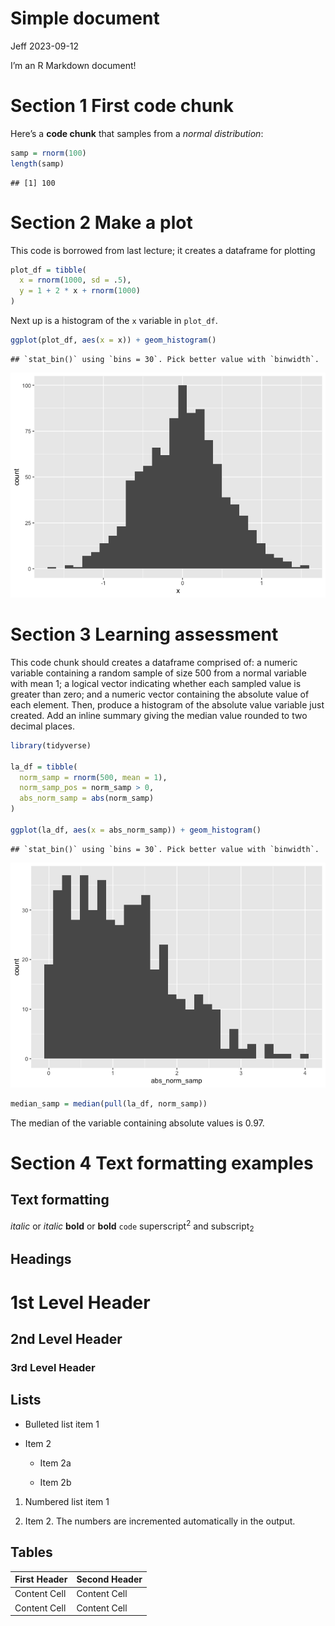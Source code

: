 Simple document
================
Jeff
2023-09-12

I’m an R Markdown document!

# Section 1 First code chunk

Here’s a **code chunk** that samples from a *normal distribution*:

``` r
samp = rnorm(100)
length(samp)
```

    ## [1] 100

# Section 2 Make a plot

This code is borrowed from last lecture; it creates a dataframe for
plotting

``` r
plot_df = tibble(
  x = rnorm(1000, sd = .5),
  y = 1 + 2 * x + rnorm(1000)
)
```

Next up is a histogram of the `x` variable in `plot_df`.

``` r
ggplot(plot_df, aes(x = x)) + geom_histogram()
```

    ## `stat_bin()` using `bins = 30`. Pick better value with `binwidth`.

![](template_files/figure-gfm/unnamed-chunk-4-1.png)<!-- -->

# Section 3 Learning assessment

This code chunk should creates a dataframe comprised of: a numeric
variable containing a random sample of size 500 from a normal variable
with mean 1; a logical vector indicating whether each sampled value is
greater than zero; and a numeric vector containing the absolute value of
each element. Then, produce a histogram of the absolute value variable
just created. Add an inline summary giving the median value rounded to
two decimal places.

``` r
library(tidyverse)

la_df = tibble(
  norm_samp = rnorm(500, mean = 1),
  norm_samp_pos = norm_samp > 0,
  abs_norm_samp = abs(norm_samp)
)

ggplot(la_df, aes(x = abs_norm_samp)) + geom_histogram()
```

    ## `stat_bin()` using `bins = 30`. Pick better value with `binwidth`.

![](template_files/figure-gfm/learning_assessment_1-1.png)<!-- -->

``` r
median_samp = median(pull(la_df, norm_samp))
```

The median of the variable containing absolute values is 0.97.

# Section 4 Text formatting examples

## Text formatting

*italic* or *italic* **bold** or **bold** `code` superscript<sup>2</sup>
and subscript<sub>2</sub>

## Headings

# 1st Level Header

## 2nd Level Header

### 3rd Level Header

## Lists

- Bulleted list item 1

- Item 2

  - Item 2a

  - Item 2b

1.  Numbered list item 1

2.  Item 2. The numbers are incremented automatically in the output.

## Tables

| First Header | Second Header |
|--------------|---------------|
| Content Cell | Content Cell  |
| Content Cell | Content Cell  |
